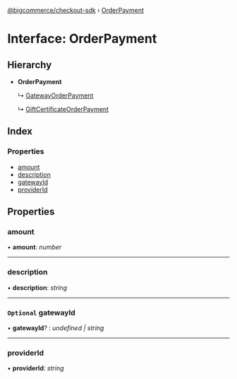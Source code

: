 [@bigcommerce/checkout-sdk](../README.md) › [OrderPayment](orderpayment.md)

# Interface: OrderPayment

## Hierarchy

* **OrderPayment**

  ↳ [GatewayOrderPayment](gatewayorderpayment.md)

  ↳ [GiftCertificateOrderPayment](giftcertificateorderpayment.md)

## Index

### Properties

* [amount](orderpayment.md#amount)
* [description](orderpayment.md#description)
* [gatewayId](orderpayment.md#optional-gatewayid)
* [providerId](orderpayment.md#providerid)

## Properties

###  amount

• **amount**: *number*

___

###  description

• **description**: *string*

___

### `Optional` gatewayId

• **gatewayId**? : *undefined | string*

___

###  providerId

• **providerId**: *string*
